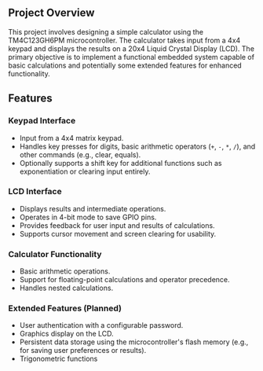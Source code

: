 ## Project Overview
This project involves designing a simple calculator using the TM4C123GH6PM microcontroller. The calculator takes input from a 4x4 keypad and displays the results on a 20x4 Liquid Crystal Display (LCD). The primary objective is to implement a functional embedded system capable of basic calculations and potentially some extended features for enhanced functionality.

## Features

### Keypad Interface
- Input from a 4x4 matrix keypad.
- Handles key presses for digits, basic arithmetic operators (`+`, `-`, `*`, `/`), and other commands (e.g., clear, equals).
- Optionally supports a shift key for additional functions such as exponentiation or clearing input entirely.

### LCD Interface
- Displays results and intermediate operations.
- Operates in 4-bit mode to save GPIO pins.
- Provides feedback for user input and results of calculations.
- Supports cursor movement and screen clearing for usability.

### Calculator Functionality
- Basic arithmetic operations.
- Support for floating-point calculations and operator precedence.
- Handles nested calculations.

### Extended Features (Planned)
- User authentication with a configurable password.
- Graphics display on the LCD.
- Persistent data storage using the microcontroller's flash memory (e.g., for saving user preferences or results).
- Trigonometric functions
  
